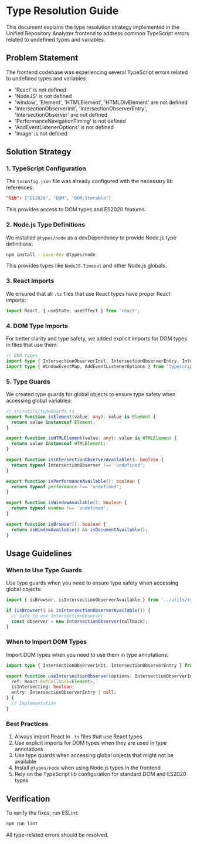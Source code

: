 # Type Resolution Guide

This document explains the type resolution strategy implemented in the Unified Repository Analyzer frontend to address common TypeScript errors related to undefined types and variables.

## Problem Statement

The frontend codebase was experiencing several TypeScript errors related to undefined types and variables:

- 'React' is not defined
- 'NodeJS' is not defined
- 'window', 'Element', 'HTMLElement', 'HTMLDivElement' are not defined
- 'IntersectionObserverInit', 'IntersectionObserverEntry', 'IntersectionObserver' are not defined
- 'PerformanceNavigationTiming' is not defined
- 'AddEventListenerOptions' is not defined
- 'Image' is not defined

## Solution Strategy

### 1. TypeScript Configuration

The `tsconfig.json` file was already configured with the necessary lib references:

```json
"lib": ["ES2020", "DOM", "DOM.Iterable"]
```

This provides access to DOM types and ES2020 features.

### 2. Node.js Type Definitions

We installed `@types/node` as a devDependency to provide Node.js type definitions:

```bash
npm install --save-dev @types/node
```

This provides types like `NodeJS.Timeout` and other Node.js globals.

### 3. React Imports

We ensured that all `.ts` files that use React types have proper React imports:

```typescript
import React, { useState, useEffect } from 'react';
```

### 4. DOM Type Imports

For better clarity and type safety, we added explicit imports for DOM types in files that use them:

```typescript
// DOM types
import type { IntersectionObserverInit, IntersectionObserverEntry, IntersectionObserver } from 'typescript/lib/lib.dom';
import type { WindowEventMap, AddEventListenerOptions } from 'typescript/lib/lib.dom';
```

### 5. Type Guards

We created type guards for global objects to ensure type safety when accessing global variables:

```typescript
// src/utils/typeGuards.ts
export function isElement(value: any): value is Element {
  return value instanceof Element;
}

export function isHTMLElement(value: any): value is HTMLElement {
  return value instanceof HTMLElement;
}

export function isIntersectionObserverAvailable(): boolean {
  return typeof IntersectionObserver !== 'undefined';
}

export function isPerformanceAvailable(): boolean {
  return typeof performance !== 'undefined';
}

export function isWindowAvailable(): boolean {
  return typeof window !== 'undefined';
}

export function isBrowser(): boolean {
  return isWindowAvailable() && isDocumentAvailable();
}
```

## Usage Guidelines

### When to Use Type Guards

Use type guards when you need to ensure type safety when accessing global objects:

```typescript
import { isBrowser, isIntersectionObserverAvailable } from '../utils/typeGuards';

if (isBrowser() && isIntersectionObserverAvailable()) {
  // Safe to use IntersectionObserver
  const observer = new IntersectionObserver(callback);
}
```

### When to Import DOM Types

Import DOM types when you need to use them in type annotations:

```typescript
import type { IntersectionObserverInit, IntersectionObserverEntry } from 'typescript/lib/lib.dom';

export function useIntersectionObserver(options: IntersectionObserverInit = {}): {
  ref: React.RefCallback<Element>;
  isIntersecting: boolean;
  entry: IntersectionObserverEntry | null;
} {
  // Implementation
}
```

### Best Practices

1. Always import React in `.ts` files that use React types
2. Use explicit imports for DOM types when they are used in type annotations
3. Use type guards when accessing global objects that might not be available
4. Install `@types/node` when using Node.js types in the frontend
5. Rely on the TypeScript lib configuration for standard DOM and ES2020 types

## Verification

To verify the fixes, run ESLint:

```bash
npm run lint
```

All type-related errors should be resolved.